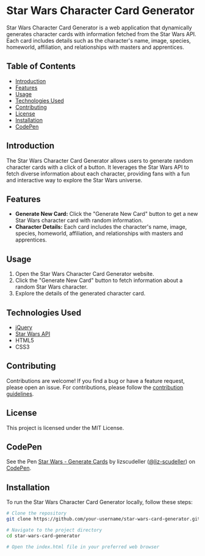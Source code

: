 # Star Wars Character Card Generator

Star Wars Character Card Generator is a web application that dynamically generates character cards with information fetched from the Star Wars API. Each card includes details such as the character's name, image, species, homeworld, affiliation, and relationships with masters and apprentices.

## Table of Contents
- [Introduction](#introduction)
- [Features](#features)
- [Usage](#usage)
- [Technologies Used](#technologies-used)
- [Contributing](#contributing)
- [License](#license)
- [Installation](#installation)
- [CodePen](#codepen)

## Introduction

The Star Wars Character Card Generator allows users to generate random character cards with a click of a button. It leverages the Star Wars API to fetch diverse information about each character, providing fans with a fun and interactive way to explore the Star Wars universe.

## Features

- **Generate New Card:** Click the "Generate New Card" button to get a new Star Wars character card with random information.
- **Character Details:** Each card includes the character's name, image, species, homeworld, affiliation, and relationships with masters and apprentices.

## Usage

1. Open the Star Wars Character Card Generator website.
2. Click the "Generate New Card" button to fetch information about a random Star Wars character.
3. Explore the details of the generated character card.

## Technologies Used

- [jQuery](https://jquery.com/)
- [Star Wars API](https://akabab.github.io/starwars-api/)
- HTML5
- CSS3

## Contributing

Contributions are welcome! If you find a bug or have a feature request, please open an issue. For contributions, please follow the [contribution guidelines](CONTRIBUTING.md).

## License

This project is licensed under the MIT License.

## CodePen

See the Pen [Star Wars - Generate Cards](https://codepen.io/liz-scudeller/pen/ExMXZRr) by lizscudeller ([@liz-scudeller](https://codepen.io/liz-scudeller)) on [CodePen](https://codepen.io).

## Installation

To run the Star Wars Character Card Generator locally, follow these steps:

```bash
# Clone the repository
git clone https://github.com/your-username/star-wars-card-generator.git

# Navigate to the project directory
cd star-wars-card-generator

# Open the index.html file in your preferred web browser
